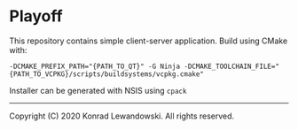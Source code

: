 # Playoff

This repository contains simple client-server application.
Build using CMake with:
```
-DCMAKE_PREFIX_PATH="{PATH_TO_QT}" -G Ninja -DCMAKE_TOOLCHAIN_FILE="{PATH_TO_VCPKG}/scripts/buildsystems/vcpkg.cmake"
```

Installer can be generated with NSIS using `cpack`

---
Copyright (C) 2020 Konrad Lewandowski. All rights reserved.